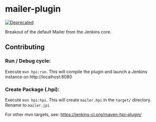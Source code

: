mailer-plugin
=============

[![Deprecated](https://img.shields.io/badge/Pantheon-Deprecated-yellow?logo=pantheon&color=FFDC28)](https://pantheon.io/docs/oss-support-levels#deprecated)

Breakout of the default Mailer from the Jenkins core.

Contributing
------------

### Run / Debug cycle:

Execute `mvn hpi:run`. This will compile the plugin and launch a Jenkins instance on http://localhost:8080

### Create Package (.hpi):

Execute `mvn hpi:hpi`. This will create `mailer.hpi` in the `target/` directory. Rename to `mailer.jpi`

For other mvn targets, see: https://jenkins-ci.org/maven-hpi-plugin/
